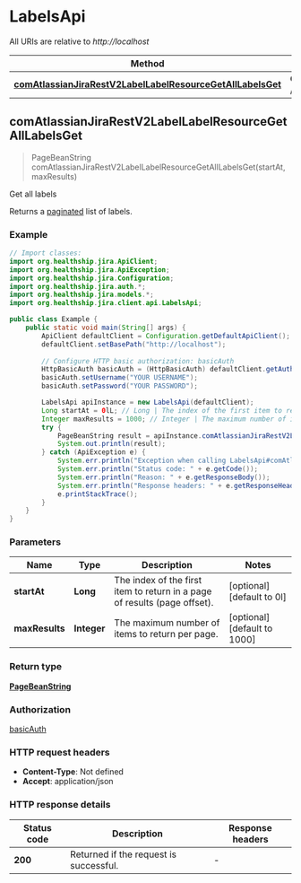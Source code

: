 # LabelsApi

All URIs are relative to *http://localhost*

Method | HTTP request | Description
------------- | ------------- | -------------
[**comAtlassianJiraRestV2LabelLabelResourceGetAllLabelsGet**](LabelsApi.md#comAtlassianJiraRestV2LabelLabelResourceGetAllLabelsGet) | **GET** /rest/api/3/label | Get all labels



## comAtlassianJiraRestV2LabelLabelResourceGetAllLabelsGet

> PageBeanString comAtlassianJiraRestV2LabelLabelResourceGetAllLabelsGet(startAt, maxResults)

Get all labels

Returns a [paginated](#pagination) list of labels.

### Example

```java
// Import classes:
import org.healthship.jira.ApiClient;
import org.healthship.jira.ApiException;
import org.healthship.jira.Configuration;
import org.healthship.jira.auth.*;
import org.healthship.jira.models.*;
import org.healthship.jira.client.api.LabelsApi;

public class Example {
    public static void main(String[] args) {
        ApiClient defaultClient = Configuration.getDefaultApiClient();
        defaultClient.setBasePath("http://localhost");
        
        // Configure HTTP basic authorization: basicAuth
        HttpBasicAuth basicAuth = (HttpBasicAuth) defaultClient.getAuthentication("basicAuth");
        basicAuth.setUsername("YOUR USERNAME");
        basicAuth.setPassword("YOUR PASSWORD");

        LabelsApi apiInstance = new LabelsApi(defaultClient);
        Long startAt = 0lL; // Long | The index of the first item to return in a page of results (page offset).
        Integer maxResults = 1000; // Integer | The maximum number of items to return per page.
        try {
            PageBeanString result = apiInstance.comAtlassianJiraRestV2LabelLabelResourceGetAllLabelsGet(startAt, maxResults);
            System.out.println(result);
        } catch (ApiException e) {
            System.err.println("Exception when calling LabelsApi#comAtlassianJiraRestV2LabelLabelResourceGetAllLabelsGet");
            System.err.println("Status code: " + e.getCode());
            System.err.println("Reason: " + e.getResponseBody());
            System.err.println("Response headers: " + e.getResponseHeaders());
            e.printStackTrace();
        }
    }
}
```

### Parameters


Name | Type | Description  | Notes
------------- | ------------- | ------------- | -------------
 **startAt** | **Long**| The index of the first item to return in a page of results (page offset). | [optional] [default to 0l]
 **maxResults** | **Integer**| The maximum number of items to return per page. | [optional] [default to 1000]

### Return type

[**PageBeanString**](PageBeanString.md)

### Authorization

[basicAuth](../README.md#basicAuth)

### HTTP request headers

- **Content-Type**: Not defined
- **Accept**: application/json

### HTTP response details
| Status code | Description | Response headers |
|-------------|-------------|------------------|
| **200** | Returned if the request is successful. |  -  |

